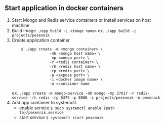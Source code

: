 Start application in docker containers
------------------
1. Start Mongo and Redis service containers or install services on host machine
2. Build image
    `./app build -i <image name>`
    ex. `./app build -i projects/pesennik`
3. Create application container
    ```
        $ ./app create -m <mongo container> \
                     -mh <mongo host name> \
                     -mp <mongo port> \
                     -r <redis container> \
                     -rh <redis host name> \
                     -rp <redis port> \
                     -p <expose port> \
                     -i <docker image name> \
                     -n <container name
    ```
    ex. `./app create -m mongo-service -mh mongo -mp 27017 -r redis-service -rh redis -rp 6379 -p 8080 -i projects/pesennik -n pesennik`
4. Add app container to systemctl.
    - enable service
    `$ sudo systemctl enable {path to}/pesennik.service`
    - start service
    `$ systemctl start pesennik`

